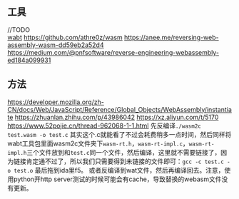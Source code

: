 ## 工具
//TODO  
[wabt](https://github.com/WebAssembly/wabt/)
https://github.com/athre0z/wasm
https://anee.me/reversing-web-assembly-wasm-dd59eb2a52d4
https://medium.com/@pnfsoftware/reverse-engineering-webassembly-ed184a099931

## 方法
https://developer.mozilla.org/zh-CN/docs/Web/JavaScript/Reference/Global_Objects/WebAssembly/instantiate
https://zhuanlan.zhihu.com/p/43986042
https://xz.aliyun.com/t/5170
https://www.52pojie.cn/thread-962068-1-1.html
先反编译`./wasm2c test.wasm -o test.c`
其实这个.c就能看了不过会耗费稍多一点时间，然后同样将wabt工具包里面wasm2c文件夹下`wasm-rt.h`，`wasm-rt-impl.c`，`wasm-rt-impl.h`三个文件放到和`test.c`同一个文件，然后编译，这里就不需要链接了，因为链接肯定通不过了，所以我们只需要得到未链接的文件即可：`gcc -c test.c -o test.o` 最后拖到ida里f5。
或者反编译到wat文件，然后再编译回去。注意，使用python开http server测试的时候可能会有cache，导致替换的webasm文件没有更新。